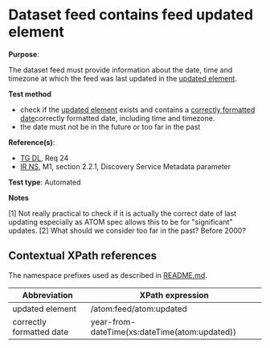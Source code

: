 # Dataset feed contains feed updated element

**Purpose**:

The dataset feed must provide information about the date, time and timezone at which the feed was last updated in the [updated element](#updatedelement).

 **Test method**

* check if the [updated element](#updatedelement) exists and contains a [correctly formatted date](#validdate)correctly formatted date, including time and timezone.
* the date must not be in the future or too far in the past

**Reference(s)**:

* [TG DL](README.md#ref_TG_DL), Req 24
* [IR NS](README.md#ref_IR_NS), M1, section 2.2.1, Discovery Service Metadata parameter

**Test type**: Automated

**Notes**

[1] Not really practical to check if it is actually the correct date of last updating especially as ATOM spec allows this to be for "significant" updates.
[2] What should we consider too far in the past? Before 2000?

## Contextual XPath references

The namespace prefixes used as described in [README.md](README.md#namespaces).

Abbreviation                                               |  XPath expression
---------------------------------------------------------- | -------------------------------------------------------------------------
updated element <a name="updatedelement"></a> | /atom:feed/atom:updated
correctly formatted date <a name="validdate"></a> | year-from-dateTime(xs:dateTime(atom:updated))

